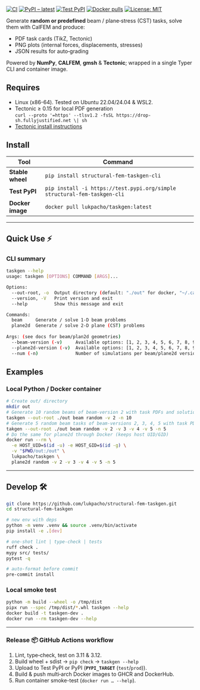 [![CI](https://github.com/lukpacho/structural-fem-taskgen/actions/workflows/ci.yml/badge.svg)](https://github.com/lukpacho/structural-fem-taskgen/actions/workflows/ci.yml)
[![PyPI – latest](https://img.shields.io/pypi/v/structural-fem-taskgen-cli.svg)](https://pypi.org/project/structural-fem-taskgen-cli/)
[![Test PyPI](https://img.shields.io/badge/Test%20PyPI-β-lightgrey)](https://test.pypi.org/project/structural-fem-taskgen-cli/)
[![Docker pulls](https://img.shields.io/docker/pulls/lukpacho/taskgen)](https://hub.docker.com/r/lukpacho/taskgen)
[![License: MIT](https://img.shields.io/badge/License-MIT-blue.svg)](LICENSE)

Generate **random or predefined** beam / plane‑stress (CST) tasks, solve them
with CalFEM and produce:

* PDF task cards (TikZ, Tectonic)
* PNG plots (internal forces, displacements, stresses)
* JSON results for auto‑grading

Powered by **NumPy**, **CALFEM**, **gmsh** & **Tectonic**; wrapped in a single Typer CLI and container image.

## Requires
* Linux (x86-64). Tested on Ubuntu 22.04/24.04 & WSL2.
* Tectonic ≥ 0.15 for local PDF generation  
`curl --proto '=https' --tlsv1.2 -fsSL https://drop-sh.fullyjustified.net \| sh`
* [Tectonic install instructions](`https://tectonic-typesetting.github.io/book/latest/installation`)


## Install

| Tool             | Command |
|------------------|---------|
| **Stable wheel** | `pip install structural-fem-taskgen-cli` |
| **Test PyPI**    | `pip install -i https://test.pypi.org/simple structural-fem-taskgen-cli` |
| **Docker image** | `docker pull lukpacho/taskgen:latest` |


---
## Quick Use ⚡️
### CLI summary
```Bash
taskgen --help
usage: taskgen [OPTIONS] COMMAND [ARGS]...

Options:
  --out-root, -o  Output directory (default: "./out" for docker, "~/.cache/taskgen" for local Python)
  --version, -V   Print version and exit
  --help          Show this message and exit

Commands:
  beam     Generate / solve 1‑D beam problems
  plane2d  Generate / solve 2‑D plane (CST) problems
  
Args: (see docs for beam/plan2d geometries)
  --beam-version (-v)     Available options: [1, 2, 3, 4, 5, 6, 7, 8, 999]
  --plane2d-version (-v)  Available options: [1, 2, 3, 4, 5, 6, 7, 8, 9, 10]
  --num (-n)              Number of simulations per beam/plane2d version
```

## Examples
### Local Python / Docker container
```bash
# Create out/ directory
mkdir out
# Generate 10 random beams of beam-version 2 with task PDFs and solutions
taskgen --out-root ./out beam random -v 2 -n 10
# Generate 5 random beam tasks of beam-versions 2, 3, 4, 5 with task PDFs and solutions
takgen --out-root ./out beam random -v 2 -v 3 -v 4 -v 5 -n 5
# Do the same for plane2d through Docker (keeps host UID/GID)
docker run --rm \
  -e HOST_UID=$(id -u) -e HOST_GID=$(id -g) \
  -v "$PWD/out:/out" \
  lukpacho/taskgen \
  plane2d random -v 2 -v 3 -v 4 -v 5 -n 5
```

---
## Develop 🛠️

```bash
git clone https://github.com/lukpacho/structural-fem-taskgen.git
cd structural-fem-taskgen

# new env with deps
python -m venv .venv && source .venv/bin/activate
pip install -e .[dev]

# one‑shot lint | type‑check | tests
ruff check .
mypy src/ tests/
pytest -q

# auto‑format before commit
pre-commit install
```

### Local smoke test
```bash
python -m build --wheel -o /tmp/dist
pipx run --spec /tmp/dist/*.whl taskgen --help
docker build -t taskgen-dev .
docker run --rm taskgen-dev --help
```

---
### Release 📦 GitHub Actions workflow 

1. Lint, type‑check, test on 3.11 & 3.12.
2. Build wheel + sdist → `pip check` → `taskgen --help`
3. Upload to Test PyPI or PyPI (**`PYPI_TARGET`** (`test`/`prod`)).
4. Build & push multi‑arch Docker images to GHCR and DockerHub.
5. Run container smoke-test (`docker run … --help`).
